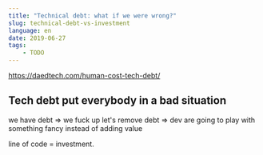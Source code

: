```yaml
---
title: "Technical debt: what if we were wrong?"
slug: technical-debt-vs-investment
language: en
date: 2019-06-27
tags: 
    - TODO
---
```


https://daedtech.com/human-cost-tech-debt/



## Tech debt put everybody in a bad situation

we have debt => we fuck up
let's remove debt => dev are going to play with something fancy instead of adding value


line of code = investment.